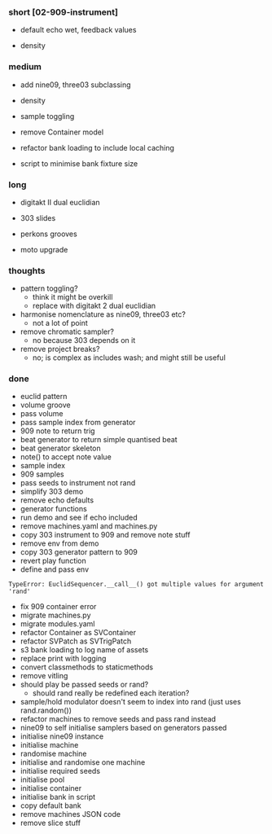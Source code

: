### short [02-909-instrument]

- default echo wet, feedback values

- density

### medium

- add nine09, three03 subclassing

- density
- sample toggling

- remove Container model

- refactor bank loading to include local caching
- script to minimise bank fixture size

### long

- digitakt II dual euclidian
- 303 slides
- perkons grooves

- moto upgrade

### thoughts

- pattern toggling?
  - think it might be overkill
  - replace with digitakt 2 dual euclidian
- harmonise nomenclature as nine09, three03 etc?
  - not a lot of point
- remove chromatic sampler?
  - no because 303 depends on it
- remove project breaks?
  - no; is complex as includes wash; and might still be useful

### done

- euclid pattern
- volume groove
- pass volume
- pass sample index from generator
- 909 note to return trig
- beat generator to return simple quantised beat
- beat generator skeleton
- note() to accept note value
- sample index
- 909 samples
- pass seeds to instrument not rand
- simplify 303 demo
- remove echo defaults
- generator functions
- run demo and see if echo included
- remove machines.yaml and machines.py
- copy 303 instrument to 909 and remove note stuff
- remove env from demo
- copy 303 generator pattern to 909
- revert play function
- define and pass env

```
TypeError: EuclidSequencer.__call__() got multiple values for argument 'rand'
```

- fix 909 container error
- migrate machines.py
- migrate modules.yaml
- refactor Container as SVContainer
- refactor SVPatch as SVTrigPatch
- s3 bank loading to log name of assets
- replace print with logging
- convert classmethods to staticmethods
- remove vitling
- should play be passed seeds or rand? 
  - should rand really be redefined each iteration?
- sample/hold modulator doesn't seem to index into rand (just uses rand.random())
- refactor machines to remove seeds and pass rand instead
- nine09 to self initialise samplers based on generators passed
- initialise nine09 instance
- initialise machine
- randomise machine
- initialise and randomise one machine 
- initialise required seeds 
- initialise pool 
- initialise container
- initialise bank in script
- copy default bank
- remove machines JSON code
- remove slice stuff

